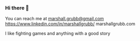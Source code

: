 ### Hi there 👋

You can reach me at marshall.grubb@gmail.com
https://www.linkedin.com/in/marshallgrubb/
marshallgrubb.com

I like fighting games and anything with a good story
<!--
**Evernight27/Evernight27** is a ✨ _special_ ✨ repository because its `README.md` (this file) appears on your GitHub profile.

Here are some ideas to get you started:

- 🔭 I’m currently working on ...
- 🌱 I’m currently learning ...
- 👯 I’m looking to collaborate on ...
- 🤔 I’m looking for help with ...
- 💬 Ask me about ...
- 📫 How to reach me: ...
- 😄 Pronouns: ...
- ⚡ Fun fact: ...
-->
